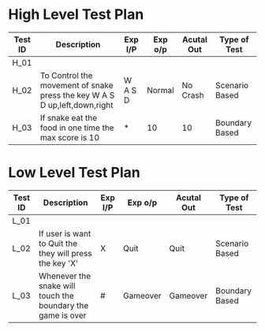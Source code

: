 # High Level Test Plan
| Test ID | Description | Exp I/P   | Exp o/p | Acutal Out | Type of Test |          
| -------| ----------- | --------- | ---------- | ---------- | ----------- |
| H_01 |  |
| H_02 | To Control the movement of snake press the key W A S D up,left,down,right | W A S D | Normal | No Crash | Scenario Based 
| H_03 | If snake eat the food in one time the max score is 10 |   *  | 10 | 10 | Boundary Based |


# Low Level Test Plan
| Test ID | Description | Exp I/P   | Exp o/p | Acutal Out | Type of Test |          
| -------| ----------- | --------- | ---------- | ---------- | ----------- |
| L_01 |  |
| L_02 | If user is want to Quit the they will press the key 'X' | X | Quit | Quit | Scenario Based 
| L_03 | Whenever the snake will touch the boundary the game is over  |  #   | Gameover | Gameover | Boundary Based |
